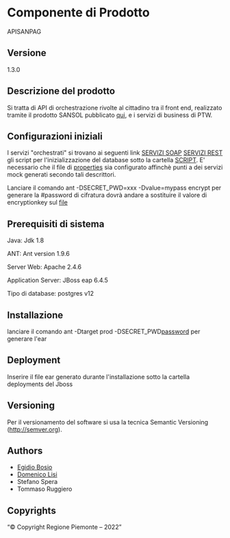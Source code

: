 # Componente di Prodotto

APISANPAG

## Versione

1.3.0

## Descrizione del prodotto

Si tratta di API di orchestrazione rivolte al cittadino tra il front end, realizzato tramite il prodotto SANSOL pubblicato [qui](https://github.com/regione-piemonte/sansol), e i servizi di business di PTW.

## Configurazioni iniziali

I servizi "orchestrati" si trovano ai seguenti link [SERVIZI SOAP](docs/wsdl) [SERVIZI REST](docs/yaml) gli script per l'inizializzazione del database sotto la cartella [SCRIPT](docs/sql). E' necessario che il file di [properties](buildfiles/prod.properties) sia configurato affinchè punti a dei servizi mock generati secondo tali descrittori.

Lanciare il comando ant -DSECRET_PWD=xxx -Dvalue=mypass encrypt per generare la #password di cifratura  dovrà andare a sostituire il valore di encryptionkey sul  [file](buildfiles/prod.properties)

## Prerequisiti di sistema

Java:
Jdk 1.8

ANT:
Ant version 1.9.6

Server Web:
Apache 2.4.6

Application Server:
JBoss eap 6.4.5

Tipo di database:
postgres v12

## Installazione

lanciare il comando ant -Dtarget prod -DSECRET_PWD[password](#password) per generare l'ear

## Deployment

Inserire il file ear generato durante l'installazione sotto la cartella deployments del Jboss

## Versioning

Per il versionamento del software si usa la tecnica Semantic Versioning (http://semver.org).

## Authors

* [Egidio Bosio](https://github.com/egidio-bosio)
* [Domenico Lisi](https://github.com/hefrety?tab=stars)
* Stefano Spera
* Tommaso Ruggiero

## Copyrights

“© Copyright Regione Piemonte – 2022”
